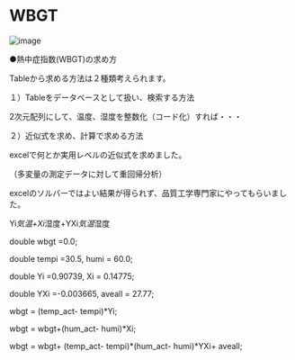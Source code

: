 # WBGT

![image](https://github.com/nhashimoto-gm/WBGT/assets/94941257/75a1f5b0-3ef4-4bf8-9ca3-c332718f3f64)

●熱中症指数(WBGT)の求め方

Tableから求める方法は２種類考えられます。

１）Tableをデータベースとして扱い、検索する方法

 2次元配列にして、温度、湿度を整数化（コード化）すれば・・・


２）近似式を求め、計算で求める方法

 excelで何とか実用レベルの近似式を求めました。

 
 （多変量の測定データに対して重回帰分析）
 
 excelのソルバーではよい結果が得られず、品質工学専門家にやってもらいました。

 
 Yi*気温+Xi*湿度+YXi*気温*湿度
 
 double wbgt =0.0;
 
 double tempi =30.5, humi = 60.0;
 
 double Yi =0.90739, Xi = 0.14775;
 
 double YXi =-0.003665, aveall = 27.77;
 
 wbgt = (temp_act- tempi)*Yi;
 
 wbgt = wbgt+(hum_act- humi)*Xi;
 
 wbgt = wbgt+ (temp_act- tempi)*(hum_act- humi)*YXi+ aveall;

